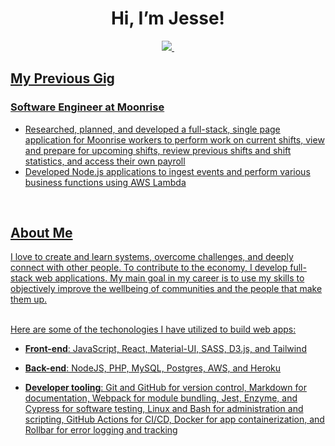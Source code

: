 <h1 align="center"> Hi, I’m Jesse! </h1>

<p align='center'>
  
  <a href="https://www.linkedin.com/in/jessesdevaney/">
    <img src="https://img.shields.io/badge/linkedin-%230077B5.svg?&style=for-the-badge&logo=linkedin&logoColor=white"
  </a>&nbsp;
  
</p>
  
<h2> My Previous Gig </h2>
<h3> Software Engineer at Moonrise </h3>

- Researched, planned, and developed a full-stack, single page application for Moonrise workers to perform work on current shifts, view and prepare for upcoming shifts, review previous shifts and shift statistics, and access their own payroll
- Developed Node.js applications to ingest events and perform various business functions using AWS Lambda


<br>
<h2> About Me </h2>

I love to create and learn systems, overcome challenges, and deeply connect with other people. To contribute to the economy, I develop full-stack web applications. My main goal in my career is to use my skills to objectively improve the wellbeing of communities and the people that make them up.


<br>
Here are some of the techonologies I have utilized to build web apps:

- **Front-end**: JavaScript, React, Material-UI, SASS, D3.js, and Tailwind

- **Back-end**: NodeJS, PHP, MySQL, Postgres, AWS, and Heroku

- **Developer tooling**: Git and GitHub for version control, Markdown for documentation, Webpack for module bundling, Jest, Enzyme, and Cypress for software testing, Linux and Bash for administration and scripting, GitHub Actions for CI/CD, Docker for app containerization, and Rollbar for error logging and tracking


<!---
JesseSDevaney/JesseSDevaney is a ✨ special ✨ repository because its `README.md` (this file) appears on your GitHub profile.
You can click the Preview link to take a look at your changes.
--->
